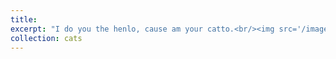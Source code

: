 ```yaml
---
title:
excerpt: "I do you the henlo, cause am your catto.<br/><img src='/images/sacha3.jpg'>"
collection: cats
---
```

